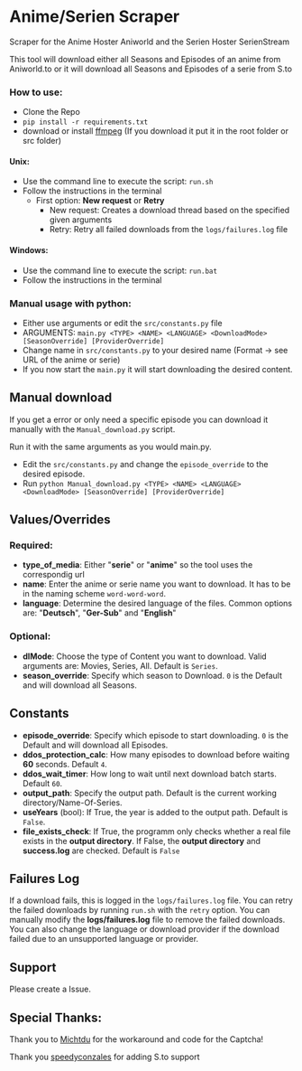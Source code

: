 # Anime/Serien Scraper

Scraper for the Anime Hoster Aniworld and the Serien Hoster SerienStream

This tool will download either all Seasons and Episodes of an anime from Aniworld.to
or it will download all Seasons and Episodes of a serie from S.to

### How to use:

- Clone the Repo
- `pip install -r requirements.txt`
- download or install [ffmpeg](https://ffmpeg.org) (If you download it put it in the root folder or src folder)

#### Unix:

- Use the command line to execute the script: `run.sh`
- Follow the instructions in the terminal
  - First option: **New request** or **Retry**
    - New request: Creates a download thread based on the specified given arguments
    - Retry: Retry all failed downloads from the `logs/failures.log` file

#### Windows:

- Use the command line to execute the script: `run.bat`
- Follow the instructions in the terminal

### Manual usage with python:

- Either use arguments or edit the `src/constants.py` file
- ARGUMENTS: `main.py <TYPE> <NAME> <LANGUAGE> <DownloadMode> [SeasonOverride] [ProviderOverride]`
- Change name in `src/constants.py` to your desired name (Format -> see URL of the anime or serie)
- If you now start the `main.py` it will start downloading the desired content.

## Manual download

If you get a error or only need a specific episode you can download it manually with the `Manual_download.py` script.

Run it with the same arguments as you would main.py.

- Edit the `src/constants.py` and change the `episode_override` to the desired episode.
- Run `python Manual_download.py <TYPE> <NAME> <LANGUAGE> <DownloadMode> [SeasonOverride] [ProviderOverride]`

## Values/Overrides

### Required:

- **type_of_media**: Either "**serie**" or "**anime**" so the tool uses the correspondig url
- **name**: Enter the anime or serie name you want to download. It has to be in the naming scheme `word-word-word`.
- **language**: Determine the desired language of the files. Common options are: "**Deutsch**", "**Ger-Sub**" and "**English**"

### Optional:

- **dlMode**: Choose the type of Content you want to download. Valid arguments are: Movies, Series, All. Default is `Series`.
- **season_override**: Specify which season to Download. `0` is the Default and will download all Seasons.

## Constants

- **episode_override**: Specify which episode to start downloading. `0` is the Default and will download all Episodes.
- **ddos_protection_calc**: How many episodes to download before waiting **60** seconds. Default `4`.
- **ddos_wait_timer**: How long to wait until next download batch starts. Default `60`.
- **output_path**: Specify the output path. Default is the current working directory/Name-Of-Series.
- **useYears** (bool): If True, the year is added to the output path. Default is `False`.
- **file_exists_check**: If True, the programm only checks whether a real file exists in the **output directory**. If False, the **output directory** and **success.log** are checked. Default is `False`

## Failures Log

If a download fails, this is logged in the `logs/failures.log` file. You can retry the failed downloads by running `run.sh` with the `retry` option.
You can manually modify the **logs/failures.log** file to remove the failed downloads. You can also change the language or download provider if the download failed due to an unsupported language or provider.

## Support

Please create a Issue.

## Special Thanks:

Thank you to [Michtdu](https://github.com/Michtdu) for the workaround and code for the Captcha!

Thank you [speedyconzales](https://github.com/speedyconzales) for adding S.to support
